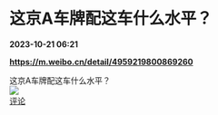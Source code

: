 # 这京A车牌配这车什么水平？

**2023-10-21 06:21**

**https://m.weibo.cn/detail/4959219800869260**

这京A车牌配这车什么水平？  
![](https://img3.chouti.com/CHOUTI_231021_90F6726DDFD34F56AB13F8B8BECF7764.jpg)  
[评论](https://m.chouti.com/link/40357709)